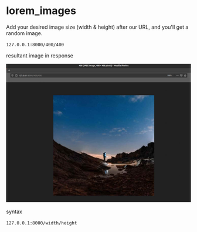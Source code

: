 # lorem_images

Add your desired image size (width & height) after our URL, and you'll get a random image.

```
127.0.0.1:8000/400/400

```

resultant image in response 

![result](result.jpg)


syntax 

```
127.0.0.1:8000/width/height

```




